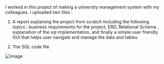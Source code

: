 I worked in this project of making a university management system with my colleagues. I uploaded two files :


1. A report explaining the project from scratch including the following topics : business requirements for the project,  ERD, Relational Schema , explanation of the sql implementation, and finally a simple user friendly GUI that helps user navigate and manage the data and tables

2. The SQL code file

![image](https://github.com/user-attachments/assets/9f7feaab-4fab-45a4-b102-53da4aa2f8f6)
